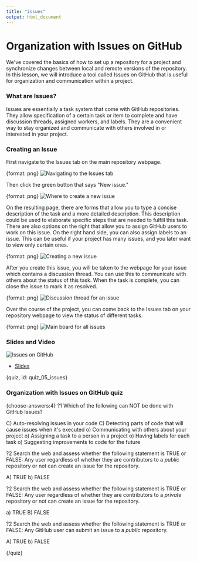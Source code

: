 ```yaml
---
title: "issues"
output: html_document
---
```




# Organization with Issues on GitHub

We've covered the basics of how to set up a repository for a project and synchronize changes between local and remote versions of the repository. In this lesson, we will introduce a tool called Issues on GitHub that is useful for organization and communication within a project.

### What are Issues?

Issues are essentially a task system that come with GitHub repositories. They allow specification of a certain task or item to complete and have discussion threads, assigned workers, and labels. They are a convenient way to stay organized and communicate with others involved in or interested in your project.

### Creating an Issue

First navigate to the Issues tab on the main repository webpage.

{format: png}
![Navigating to the Issues tab](https://docs.google.com/presentation/d/1G8ftZ6_UzNyYfcDoLKHhp2GpDtd20cln0vnJpHiUpFE/export/png?id=1G8ftZ6_UzNyYfcDoLKHhp2GpDtd20cln0vnJpHiUpFE&pageid=g3917a587ee_0_0)

Then click the green button that says "New issue." 

{format: png}
![Where to create a new issue](https://docs.google.com/presentation/d/1G8ftZ6_UzNyYfcDoLKHhp2GpDtd20cln0vnJpHiUpFE/export/png?id=1G8ftZ6_UzNyYfcDoLKHhp2GpDtd20cln0vnJpHiUpFE&pageid=g3917a587ee_0_12)

On the resulting page, there are forms that allow you to type a concise description of the task and a more detailed description. This description could be used to elaborate specific steps that are needed to fulfill this task. There are also options on the right that allow you to assign GitHub users to work on this issue. On the right hand side, you can also assign labels to an issue. This can be useful if your project has many issues, and you later want to view only certain ones.

{format: png}
![Creating a new issue](https://docs.google.com/presentation/d/1G8ftZ6_UzNyYfcDoLKHhp2GpDtd20cln0vnJpHiUpFE/export/png?id=1G8ftZ6_UzNyYfcDoLKHhp2GpDtd20cln0vnJpHiUpFE&pageid=g3917a587ee_0_19)

After you create this issue, you will be taken to the webpage for your issue which contains a discussion thread. You can use this to communicate with others about the status of this task. When the task is complete, you can close the issue to mark it as resolved.

{format: png}
![Discussion thread for an issue](https://docs.google.com/presentation/d/1G8ftZ6_UzNyYfcDoLKHhp2GpDtd20cln0vnJpHiUpFE/export/png?id=1G8ftZ6_UzNyYfcDoLKHhp2GpDtd20cln0vnJpHiUpFE&pageid=g3917a587ee_0_30)

Over the course of the project, you can come back to the Issues tab on your repository webpage to view the status of different tasks.

{format: png}
![Main board for all issues](https://docs.google.com/presentation/d/1G8ftZ6_UzNyYfcDoLKHhp2GpDtd20cln0vnJpHiUpFE/export/png?id=1G8ftZ6_UzNyYfcDoLKHhp2GpDtd20cln0vnJpHiUpFE&pageid=g3917a587ee_0_44)

### Slides and Video

![Issues on GitHub](https://www.youtube.com/watch?v=f_SlMKNNmIA)

* [Slides](https://docs.google.com/presentation/d/1G8ftZ6_UzNyYfcDoLKHhp2GpDtd20cln0vnJpHiUpFE/edit?usp=sharing)


{quiz, id: quiz_05_issues}

### Organization with Issues on GitHub quiz

{choose-answers:4}
?1 Which of the following can NOT be done with GitHub Issues?

C) Auto-resolving issues in your code
C) Detecting parts of code that will cause issues when it's executed
o) Communicating with others about your project
o) Assigning a task to a person in a project
o) Having labels for each task
o) Suggesting improvements to code for the future

?2 Search the web and assess whether the following statement is TRUE or FALSE: Any user regardless of whether they are contributors to a *public* repository or not can create an issue for the repository.

A) TRUE
b) FALSE

?2 Search the web and assess whether the following statement is TRUE or FALSE: Any user regardless of whether they are contributors to a *private* repository or not can create an issue for the repository.

a) TRUE
B) FALSE

?2 Search the web and assess whether the following statement is TRUE or FALSE: Any GitHub user can submit an issue to a *public* repository.

A) TRUE
b) FALSE

{/quiz}

